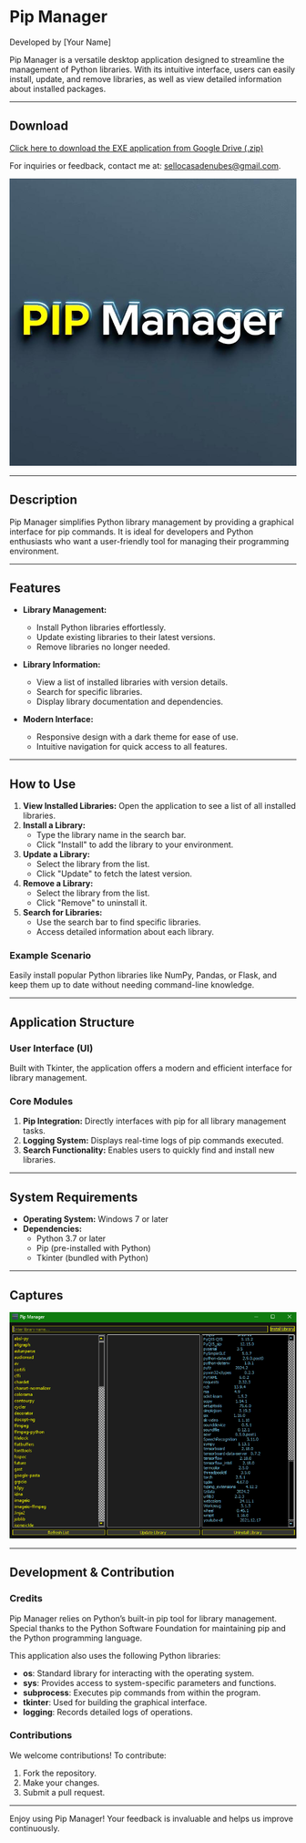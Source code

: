 # Pip Manager
Developed by [Your Name]

Pip Manager is a versatile desktop application designed to streamline the management of Python libraries. With its intuitive interface, users can easily install, update, and remove libraries, as well as view detailed information about installed packages.

---

## Download
[Click here to download the EXE application from Google Drive (.zip)](https://example.com/download-link)

For inquiries or feedback, contact me at: [sellocasadenubes@gmail.com](sellocasadenubes@gmail.com).

![Pip Manager Icon](IconPIPManager.png)

---

## Description
Pip Manager simplifies Python library management by providing a graphical interface for pip commands. It is ideal for developers and Python enthusiasts who want a user-friendly tool for managing their programming environment.

---

## Features
- **Library Management:**
  - Install Python libraries effortlessly.
  - Update existing libraries to their latest versions.
  - Remove libraries no longer needed.

- **Library Information:**
  - View a list of installed libraries with version details.
  - Search for specific libraries.
  - Display library documentation and dependencies.

- **Modern Interface:**
  - Responsive design with a dark theme for ease of use.
  - Intuitive navigation for quick access to all features.

---

## How to Use
1. **View Installed Libraries:** Open the application to see a list of all installed libraries.
2. **Install a Library:**
   - Type the library name in the search bar.
   - Click "Install" to add the library to your environment.
3. **Update a Library:**
   - Select the library from the list.
   - Click "Update" to fetch the latest version.
4. **Remove a Library:**
   - Select the library from the list.
   - Click "Remove" to uninstall it.
5. **Search for Libraries:**
   - Use the search bar to find specific libraries.
   - Access detailed information about each library.

### Example Scenario
Easily install popular Python libraries like NumPy, Pandas, or Flask, and keep them up to date without needing command-line knowledge.

---

## Application Structure
### User Interface (UI)
Built with Tkinter, the application offers a modern and efficient interface for library management.

### Core Modules
1. **Pip Integration:** Directly interfaces with pip for all library management tasks.
2. **Logging System:** Displays real-time logs of pip commands executed.
3. **Search Functionality:** Enables users to quickly find and install new libraries.

---

## System Requirements
- **Operating System:** Windows 7 or later
- **Dependencies:**
  - Python 3.7 or later
  - Pip (pre-installed with Python)
  - Tkinter (bundled with Python)

---

## Captures
![Application Screenshot](SSIconPIPManager.png)

---

## Development & Contribution
### Credits
Pip Manager relies on Python’s built-in pip tool for library management. Special thanks to the Python Software Foundation for maintaining pip and the Python programming language.

This application also uses the following Python libraries:

- **os**: Standard library for interacting with the operating system.
- **sys**: Provides access to system-specific parameters and functions.
- **subprocess**: Executes pip commands from within the program.
- **tkinter**: Used for building the graphical interface.
- **logging**: Records detailed logs of operations.

### Contributions
We welcome contributions! To contribute:
1. Fork the repository.
2. Make your changes.
3. Submit a pull request.

---

Enjoy using Pip Manager! Your feedback is invaluable and helps us improve continuously.

